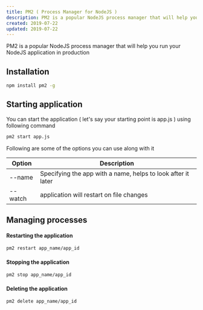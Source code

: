 ```yaml
---
title: PM2 ( Process Manager for NodeJS )
description: PM2 is a popular NodeJS process manager that will help you run your NodeJS application in production
created: 2019-07-22
updated: 2019-07-22
---
```


PM2 is a popular NodeJS process manager that will help you run your NodeJS application in production

## Installation

```sh
npm install pm2 -g
```

## Starting application
You can start the application ( let's say your starting point is app.js ) using following command
```sh
pm2 start app.js
```

Following are some of the options you can use along with it

|Option|Description|
|---|---|
|--name|Specifying the app with a name, helps to look after it later|
|--watch|application will restart on file changes|

## Managing processes

#### Restarting the application
```sh
pm2 restart app_name/app_id
```

#### Stopping the application
```sh
pm2 stop app_name/app_id
```

#### Deleting the application

```sh
pm2 delete app_name/app_id
```